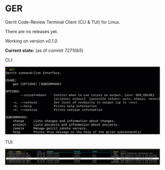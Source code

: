 GER
===

Gerrit Code-Review Terminal Client (CLI & TUI) for Linux.

There are no releases yet.

Working on version _v0.1.0_.

**Current state:** (as of commit _72710b5_)

CLI:

![ger binary](./extra/ger_help.png)

TUI:

![ger TUI](./extra/ger_ui.png)

